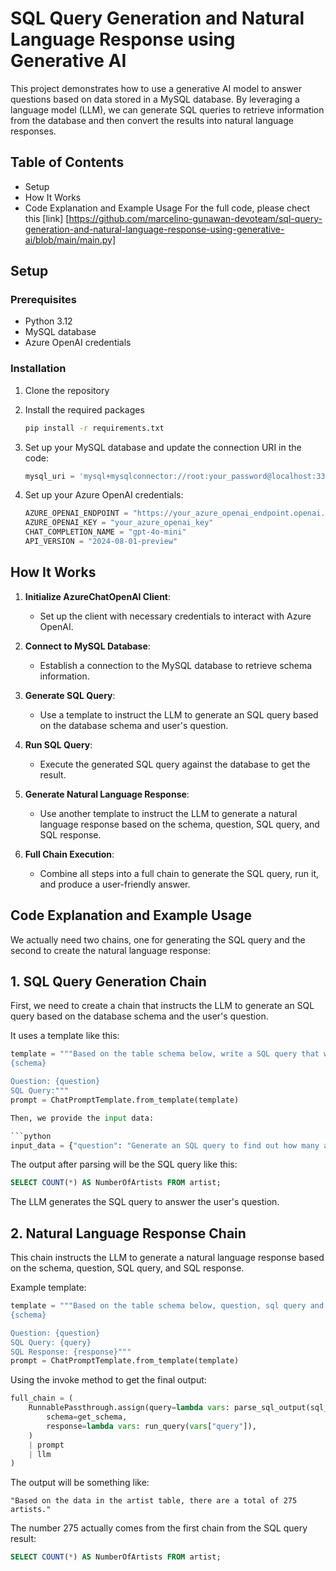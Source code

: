 # SQL Query Generation and Natural Language Response using Generative AI

This project demonstrates how to use a generative AI model to answer questions based on data stored in a MySQL database. By leveraging a language model (LLM), we can generate SQL queries to retrieve information from the database and then convert the results into natural language responses.

## Table of Contents
- Setup
- How It Works
- Code Explanation and Example Usage
For the full code, please chect this [link] [https://github.com/marcelino-gunawan-devoteam/sql-query-generation-and-natural-language-response-using-generative-ai/blob/main/main.py]

## Setup

### Prerequisites
- Python 3.12
- MySQL database
- Azure OpenAI credentials

### Installation
1. Clone the repository
2. Install the required packages
    ```bash
    pip install -r requirements.txt
    ```

3. Set up your MySQL database and update the connection URI in the code:
    ```python
    mysql_uri = 'mysql+mysqlconnector://root:your_password@localhost:3306/Chinook'
    ```

4. Set up your Azure OpenAI credentials:
    ```python
    AZURE_OPENAI_ENDPOINT = "https://your_azure_openai_endpoint.openai.azure.com/"
    AZURE_OPENAI_KEY = "your_azure_openai_key"
    CHAT_COMPLETION_NAME = "gpt-4o-mini"
    API_VERSION = "2024-08-01-preview"
    ```

## How It Works

1. **Initialize AzureChatOpenAI Client**:
    - Set up the client with necessary credentials to interact with Azure OpenAI.

2. **Connect to MySQL Database**:
    - Establish a connection to the MySQL database to retrieve schema information.

3. **Generate SQL Query**:
    - Use a template to instruct the LLM to generate an SQL query based on the database schema and user's question.

4. **Run SQL Query**:
    - Execute the generated SQL query against the database to get the result.

5. **Generate Natural Language Response**:
    - Use another template to instruct the LLM to generate a natural language response based on the schema, question, SQL query, and SQL response.

6. **Full Chain Execution**:
    - Combine all steps into a full chain to generate the SQL query, run it, and produce a user-friendly answer.
  
## Code Explanation and Example Usage

We actually need two chains, one for generating the SQL query and the second to create the natural language response:

## 1. SQL Query Generation Chain

First, we need to create a chain that instructs the LLM to generate an SQL query based on the database schema and the user's question.

It uses a template like this:
  ```python
  template = """Based on the table schema below, write a SQL query that would answer the user's question:
  {schema}

  Question: {question}
  SQL Query:"""
  prompt = ChatPromptTemplate.from_template(template)

Then, we provide the input data:

```python
input_data = {"question": "Generate an SQL query to find out how many artists are there in the `artist` table."}
```

The output after parsing will be the SQL query like this:

```sql
SELECT COUNT(*) AS NumberOfArtists FROM artist;
```

The LLM generates the SQL query to answer the user's question.

## 2. Natural Language Response Chain
This chain instructs the LLM to generate a natural language response based on the schema, question, SQL query, and SQL response.

Example template:

```python
template = """Based on the table schema below, question, sql query and sql response, write a natural language response:
{schema}

Question: {question}
SQL Query: {query}
SQL Response: {response}"""
prompt = ChatPromptTemplate.from_template(template)
```

Using the invoke method to get the final output:

```python
full_chain = (
    RunnablePassthrough.assign(query=lambda vars: parse_sql_output(sql_chain.invoke(vars).content)).assign(
        schema=get_schema,
        response=lambda vars: run_query(vars["query"]),
    )
    | prompt
    | llm
)
```

The output will be something like:

```text
"Based on the data in the artist table, there are a total of 275 artists."
```
The number 275 actually comes from the first chain from the SQL query result:

```sql
SELECT COUNT(*) AS NumberOfArtists FROM artist;
```
